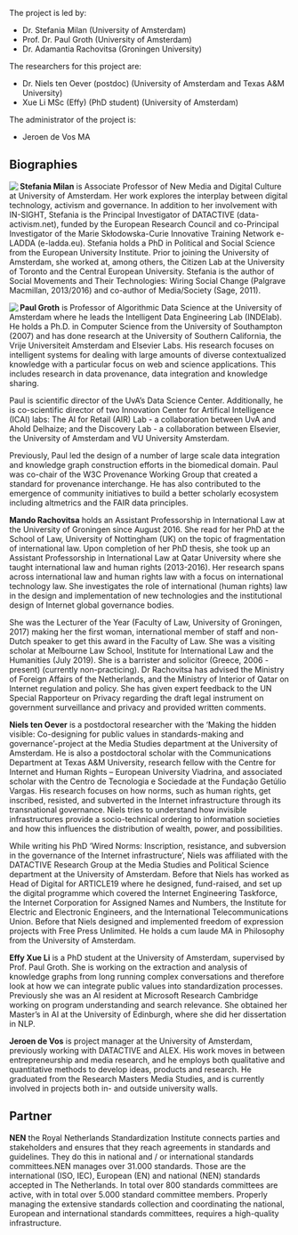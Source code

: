 The project is led by:
- Dr. Stefania Milan (University of Amsterdam)
- Prof. Dr. Paul Groth (University of Amsterdam)
- Dr. Adamantia Rachovitsa (Groningen University)

The researchers for this project are:
- Dr. Niels ten Oever (postdoc) (University of Amsterdam and Texas A&M University)
- Xue Li MSc (Effy) (PhD student) (University of Amsterdam)

The administrator of the project is:
- Jeroen de Vos MA

## Biographies

<img style="float:left;" align="left" src="https://raw.githubusercontent.com/in-sight-it/in-sight-it.github.io/gh-pages/assets/small/Stefania.jpeg" padding-right="10px"> **Stefania Milan** is Associate Professor of New Media and Digital Culture at University of Amsterdam. Her work explores the interplay between digital technology, activism and governance. In addition to her involvement with IN-SIGHT, Stefania is the Principal Investigator of DATACTIVE (data-activism.net), funded by the European Research Council and co-Principal Investigator of the Marie Skłodowska-Curie Innovative Training Network e-LADDA (e-ladda.eu). Stefania holds a PhD in Political and Social Science from the European University Institute. Prior to joining the University of Amsterdam, she worked at, among others, the Citizen Lab at the University of Toronto and the Central European University. Stefania is the author of Social Movements and Their Technologies: Wiring Social Change (Palgrave Macmillan, 2013/2016) and co-author of Media/Society (Sage, 2011). 

<img style="float:left;" align="left" src="https://raw.githubusercontent.com/in-sight-it/in-sight-it.github.io/gh-pages/assets/small/Paul.jpeg" padding-right="10px"> **Paul Groth** is Professor of Algorithmic Data Science at the University of Amsterdam where he leads the Intelligent Data Engineering Lab (INDElab). He holds a Ph.D. in Computer Science from the University of Southampton (2007) and has done research at the University of Southern California, the Vrije Universiteit Amsterdam and Elsevier Labs. His research focuses on intelligent systems for dealing with large amounts of diverse contextualized knowledge with a particular focus on web and science applications. This includes research in data provenance, data integration and knowledge sharing. 

Paul is scientific director of the UvA’s Data Science Center. Additionally, he is co-scientific director of two Innovation Center for Artifical Intelligence (ICAI) labs: The AI for Retail (AIR) Lab - a collaboration between UvA and Ahold Delhaize; and the Discovery Lab - a collaboration between Elsevier, the University of Amsterdam and VU University Amsterdam. 

Previously, Paul led the design of a number of large scale data integration and knowledge graph construction efforts in the biomedical domain. Paul was co-chair of the W3C Provenance Working Group that created a standard for provenance interchange. He has also contributed to the emergence of community initiatives to build a better scholarly ecosystem including altmetrics and the FAIR data principles. 

**Mando Rachovitsa** holds an Assistant Professorship in International Law at the University of Groningen since August 2016. She read for her PhD at the School of Law, University of Nottingham (UK) on the topic of fragmentation of international law. Upon completion of her PhD thesis, she took up an Assistant Professorship in International Law at Qatar University where she taught international law and human rights (2013-2016). Her research spans across international law and human rights law with a focus on international technology law. She investigates the role of international (human rights) law in the design and implementation of new technologies and the institutional design of Internet global governance bodies. 

She was the Lecturer of the Year (Faculty of Law, University of Groningen, 2017) making her the first woman, international member of staff and non-Dutch speaker to get this award in the Faculty of Law. She was a visiting scholar at Melbourne Law School, Institute for International Law and the Humanities (July 2019). She is a barrister and solicitor (Greece, 2006 - present) (currently non-practicing). Dr Rachovitsa has advised the Ministry of Foreign Affairs of the Netherlands, and the Ministry of Interior of Qatar on Internet regulation and policy. She has given expert feedback to the UN Special Rapporteur on Privacy regarding the draft legal instrument on government surveillance and privacy and provided written comments.  

**Niels ten Oever** is a postdoctoral researcher with the ‘Making the hidden visible: Co-designing for public values in standards-making and governance’-project at the Media Studies department at the University of Amsterdam. He is also a postdoctoral scholar with the Communications Department at Texas A&M University, research fellow with the Centre for Internet and Human Rights – European University Viadrina, and associated scholar with the Centro de Tecnologia e Sociedade at the Fundação Getúlio Vargas. His research focuses on how norms, such as human rights, get inscribed, resisted, and subverted in the Internet infrastructure through its transnational governance. Niels tries to understand how invisible infrastructures provide a socio-technical ordering to information societies and how this influences the distribution of wealth, power, and possibilities. 

While writing his PhD ‘Wired Norms: Inscription, resistance, and subversion in the governance of the Internet infrastructure’, Niels was affiliated with the DATACTIVE Research Group at the Media Studies and Political Science department at the University of Amsterdam. Before that Niels has worked as Head of Digital for ARTICLE19 where he designed, fund-raised, and set up the digital programme which covered the Internet Engineering Taskforce, the Internet Corporation for Assigned Names and Numbers, the Institute for Electric and Electronic Engineers, and the International Telecommunications Union. Before that Niels designed and implemented freedom of expression projects with Free Press Unlimited. He holds a cum laude MA in Philosophy from the University of Amsterdam. 

**Effy Xue Li** is a PhD student at the University of Amsterdam, supervised by Prof. Paul Groth. She is working on the extraction and analysis of knowledge graphs from long running complex conversations and therefore look at how we can integrate public values into standardization processes. Previously she was an AI resident at Microsoft Research Cambridge working on program understanding and search relevance. She obtained her Master’s in AI at the University of Edinburgh, where she did her dissertation in NLP. 

**Jeroen de Vos** is project manager at the University of Amsterdam, previously working with DATACTIVE and ALEX. His work moves in between entrepreneurship and media research, and he employs both qualitative and quantitative methods to develop ideas, products and research. He graduated from the Research Masters Media Studies, and is currently involved in projects both in- and outside university walls. 

## Partner

**NEN** the Royal Netherlands Standardization Institute connects parties and stakeholders and ensures that they reach agreements in standards and guidelines. They do this in national and / or international standards committees.NEN manages over 31.000 standards. Those are the international (ISO, IEC), European (EN) and national (NEN) standards accepted in The Netherlands. In total over 800 standards committees are active, with in total over 5.000 standard committee members. Properly managing the extensive standards collection and coordinating the national, European and international standards committees, requires a high-quality infrastructure. 
